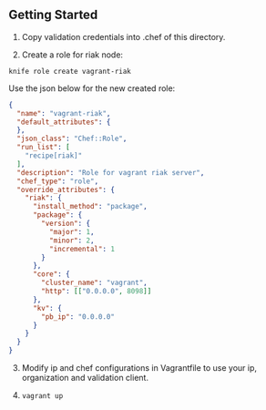 Getting Started
---------------

1. Copy validation credentials into .chef of this directory.

2. Create a role for riak node:

  ```
  knife role create vagrant-riak
  ```

  Use the json below for the new created role:

  ```json
  {
    "name": "vagrant-riak",
    "default_attributes": {
    },
    "json_class": "Chef::Role",
    "run_list": [
      "recipe[riak]"
    ],
    "description": "Role for vagrant riak server",
    "chef_type": "role",
    "override_attributes": {
      "riak": {
        "install_method": "package",
        "package": {
          "version": {
            "major": 1,
            "minor": 2,
            "incremental": 1
          }
        },
        "core": {
          "cluster_name": "vagrant",
          "http": [["0.0.0.0", 8098]]
        },
        "kv": {
          "pb_ip": "0.0.0.0"
        }
      }
    }
  }
  ```

3. Modify ip and chef configurations in Vagrantfile to use your ip, organization and validation client.

4. `vagrant up`
